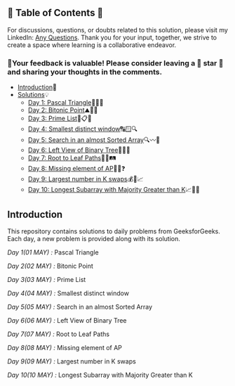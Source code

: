 ## 📜 Table of Contents 📜

For discussions, questions, or doubts related to this solution, please visit my LinkedIn: [Any Questions](https://www.linkedin.com/in/patel-hetkumar-sandipbhai-8b110525a). Thank you for your input, together, we strive to create a space where learning is a collaborative endeavor.

### 🔮Your feedback is valuable! Please consider leaving a 🌟 star 🌟 and sharing your thoughts in the comments.

- [Introduction](../README.md)📝
- [Solutions]()💡
  - [Day 1: Pascal Triangle](01(May)%20Pascal%20Triangle.md)📐➗🧠
  - [Day 2: Bitonic Point](02(May)%20Bitonic%20Point.md)⛰️🧭📍
  - [Day 3: Prime List](03(May)%20Prime%20List.md)🔢📋🔮
  - [Day 4: Smallest distinct window](04(May)%20Smallest%20distinct%20window.md)🔠🪟🔍
  - [Day 5: Search in an almost Sorted Array](05(May)%20Search%20in%20an%20almost%20Sorted%20Array.md)🔍〰️📜
  - [Day 6: Left View of Binary Tree](06(May)%20Left%20View%20of%20Binary%20Tree.md)🌳👀🧭
  - [Day 7: Root to Leaf Paths](07(May)%20Root%20to%20Leaf%20Paths.md)📍🍃🛤️
  - [Day 8: Missing element of AP](08(May)%20Missing%20element%20of%20AP.md)🔢➖❓
  - [Day 9: Largest number in K swaps](09(May)%20Largest%20number%20in%20K%20swaps.md)💰📲📈
  - [Day 10: Longest Subarray with Majority Greater than K](10(May)%20Longest%20Subarray%20with%20Majority%20Greater%20than%20K.md)📈🔢🚀	


## Introduction

This repository contains solutions to daily problems from GeeksforGeeks. Each day, a new problem is provided along with its solution.

*Day 1(01 MAY) :* Pascal Triangle

*Day 2(02 MAY) :* Bitonic Point

*Day 3(03 MAY) :* Prime List

*Day 4(04 MAY) :* Smallest distinct window

*Day 5(05 MAY) :* Search in an almost Sorted Array

*Day 6(06 MAY) :* Left View of Binary Tree

*Day 7(07 MAY) :* Root to Leaf Paths

*Day 8(08 MAY) :* Missing element of AP

*Day 9(09 MAY) :* Largest number in K swaps

*Day 10(10 MAY) :* Longest Subarray with Majority Greater than K

<!--*Day 11(11 MAY) :* Dijkstra Algorithm

*Day 12(12 MAY) :* Flood fill Algorithm

*Day 13(13 MAY) :* Clone an Undirected Graph

*Day 14(14 MAY) :* Alien Dictionary

*Day 15(15 MAY) :* Bellman-Ford

*Day 16(16 MAY) :* Floyd Warshall

*Day 17(17 MAY) :* Minimum Weight Cycle

*Day 18(18 MAY) :* Implement Trie

*Day 19(19 MAY) :* Maximum XOR of two numbers in an array

*Day 20(20 MAY) :* Find Only Repetitive Element from 1 to n-1

*Day 21(21 MAY) :* Missing in Array

*Day 22(22 MAY) :* Unique Number I

*Day 23(23 MAY) :* Unique Number II

*Day 24(24 MAY) :* Unique Number III

*Day 25(25 MAY) :* Majority Element

*Day 26(26 MAY) :* Is Binary Tree Heap

*Day 27(27 MAY) :* Multiply two strings	

*Day 28(28 MAY) :* Maximum sum of Non-adjacent nodes

*Day 29(29 MAY) :* Sort a linked list of 0s, 1s and 2s

*Day 30(30 MAY) :* Find length of Loop-->
